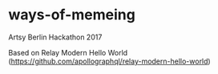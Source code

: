# ways-of-memeing
Artsy Berlin Hackathon 2017


Based on Relay Modern Hello World (https://github.com/apollographql/relay-modern-hello-world)
